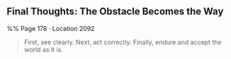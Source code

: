 ## Final Thoughts: The Obstacle Becomes the Way 
%% Page 178 · Location 2092 
> First, see clearly. Next, act correctly. Finally, endure and accept the world as it is. 
